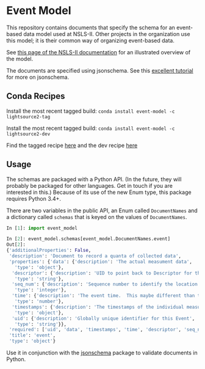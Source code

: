 # Event Model

This repository contains documents that specify the schema for an event-based
data model used at NSLS-II. Other projects in the organization use this model;
it is their common way of organizing event-based data.

See [this page of the NSLS-II
documentation](https://nsls-ii.github.io/architecture-overview.html) for an illustrated
overview of the model.

The documents are specified using jsonschema. See this
[excellent tutorial](http://spacetelescope.github.io/understanding-json-schema/)
for more on jsonschema.

## Conda Recipes

Install the most recent tagged build: `conda install event-model -c lightsource2-tag`

Install the most recent tagged build: `conda install event-model -c lightsource2-dev`

Find the tagged recipe [here](https://github.com/NSLS-II/lightsource2-recipes/tree/master/recipes-tag/event-model) and the dev recipe [here](https://github.com/NSLS-II/lightsource2-recipes/tree/master/recipes-dev/event-model)

## Usage

The schemas are packaged with a Python API. (In the future, they will probably
be packaged for other languages. Get in touch if you are interested in this.)
Because of its use of the new Enum type, this package requires Python 3.4+.

There are two variables in the public API, an Enum called ``DocumentNames`` and
a dictionary called ``schemas`` that is keyed on the values of
``DocumentNames``.

```python
In [1]: import event_model

In [2]: event_model.schemas[event_model.DocumentNames.event]
Out[2]:
{'additionalProperties': False,
 'description': 'Document to record a quanta of collected data',
 'properties': {'data': {'description': 'The actual measument data',
   'type': 'object'},
  'descriptor': {'description': 'UID to point back to Descriptor for this event stream',
   'type': 'string'},
  'seq_num': {'description': 'Sequence number to identify the location of this Event in the Event stream',
   'type': 'integer'},
  'time': {'description': 'The event time.  This maybe different than the timestamps on each of the data entries',
   'type': 'number'},
  'timestamps': {'description': 'The timestamps of the individual measument data',
   'type': 'object'},
  'uid': {'description': 'Globally unique identifier for this Event',
   'type': 'string'}},
 'required': ['uid', 'data', 'timestamps', 'time', 'descriptor', 'seq_num'],
 'title': 'event',
 'type': 'object'}
```

Use it in conjunction with the
[jsonschema](https://pypi.python.org/pypi/jsonschema) package to validate
documents in Python.
